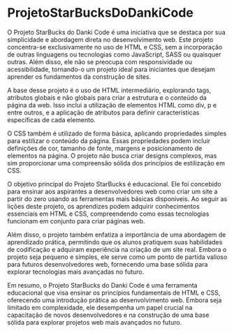 # ProjetoStarBucksDoDankiCode

O Projeto StarBucks do Danki Code é uma iniciativa que se destaca por sua simplicidade e abordagem direta no desenvolvimento web. Este projeto concentra-se exclusivamente no uso de HTML e CSS, sem a incorporação de outras linguagens ou tecnologias como JavaScript, SASS ou quaisquer outras. Além disso, ele não se preocupa com responsividade ou acessibilidade, tornando-o um projeto ideal para iniciantes que desejam aprender os fundamentos da construção de sites.

A base desse projeto é o uso de HTML intermediário, explorando tags, atributos globais e não globais para criar a estrutura e o conteúdo da página da web. Isso inclui a utilização de elementos HTML como div, p e entre outros, e a aplicação de atributos para definir características específicas de cada elemento.

O CSS também é utilizado de forma básica, aplicando propriedades simples para estilizar o conteúdo da página. Essas propriedades podem incluir definições de cor, tamanho de fonte, margens e posicionamento de elementos na página. O projeto não busca criar designs complexos, mas sim proporcionar uma compreensão sólida dos princípios de estilização em CSS.

O objetivo principal do Projeto StarBucks é educacional. Ele foi concebido para ensinar aos aspirantes a desenvolvedores web como criar um site a partir do zero usando as ferramentas mais básicas disponíveis. Ao seguir as lições deste projeto, os aprendizes podem adquirir conhecimentos essenciais em HTML e CSS, compreendendo como essas tecnologias funcionam em conjunto para criar páginas web.

Além disso, o projeto também enfatiza a importância de uma abordagem de aprendizado prática, permitindo que os alunos pratiquem suas habilidades de codificação e adquiram experiência na criação de um site real. Embora o projeto seja pequeno e simples, ele serve como um ponto de partida valioso para futuros desenvolvedores web, fornecendo uma base sólida para explorar tecnologias mais avançadas no futuro.

Em resumo, o Projeto StarBucks do Danki Code é uma ferramenta educacional que visa ensinar os princípios fundamentais de HTML e CSS, oferecendo uma introdução prática ao desenvolvimento web. Embora seja limitado em complexidade, ele desempenha um papel crucial na capacitação de novos desenvolvedores e na construção de uma base sólida para explorar projetos web mais avançados no futuro.
